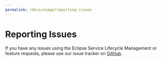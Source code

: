 ```yaml
---
permalink: /docs/usage/reporting-issues
---
```


# Reporting Issues

If you have any issues using the Eclipse Service Lifecycle Management or feature requests, please use our issue tracker on [GitHub](https://github.com/eclipse-slm/slm/issues).